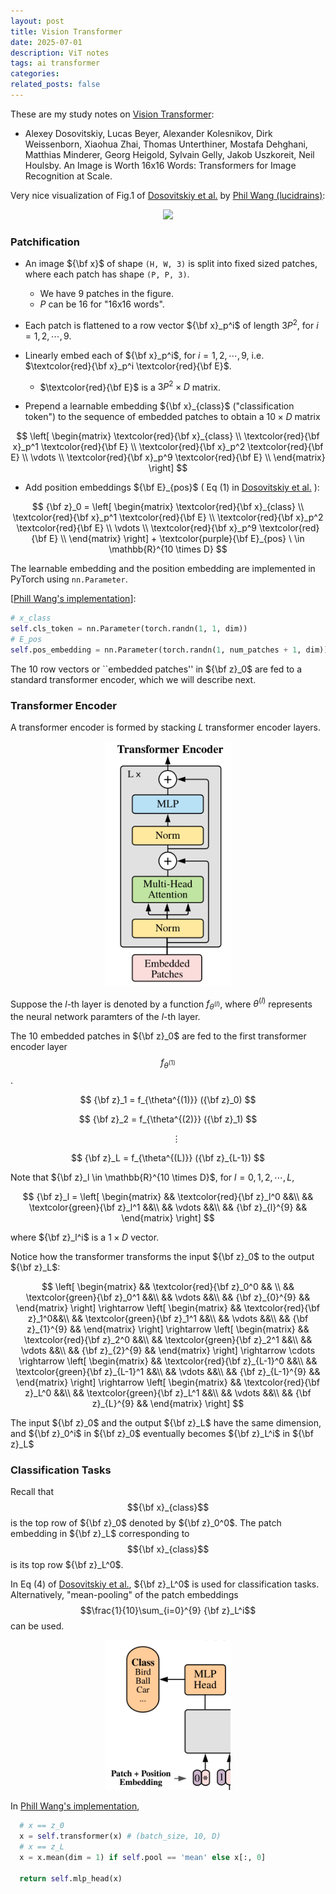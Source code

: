 ```yaml
---
layout: post
title: Vision Transformer
date: 2025-07-01
description: ViT notes
tags: ai transformer
categories: 
related_posts: false
---
```




 These are my study notes on [Vision Transformer](https://arxiv.org/abs/2010.11929):
* Alexey Dosovitskiy, Lucas Beyer, Alexander Kolesnikov, Dirk Weissenborn, Xiaohua Zhai, 
Thomas Unterthiner, Mostafa Dehghani, Matthias Minderer, Georg Heigold, Sylvain Gelly, 
Jakob Uszkoreit, Neil Houlsby. 
An Image is Worth 16x16 Words: Transformers for Image Recognition at Scale.
  


Very nice visualization of Fig.1 of [Dosovitskiy et al.](https://arxiv.org/abs/2010.11929) by [Phil Wang (lucidrains)](https://github.com/lucidrains/vit-pytorch/blob/main/images/vit.gif):

<center width="100%"><img src="/assets/img/vit/vit.gif" width="500px"></center>



### Patchification

* An image ${\bf x}$ of shape `(H, W, 3)` is split into fixed sized patches, where each patch has shape `(P, P, 3)`.  
  * We have 9 patches in the figure.
  * $P$ can be 16 for "16x16 words".

* Each patch is flattened to a row vector ${\bf x}_p^i$ of length $3P^2$, for $i=1,2, \cdots, 9$.
* Linearly embed each of ${\bf x}_p^i$, for $i=1,2, \cdots, 9$, i.e.
  $\textcolor{red}{\bf x}_p^i \textcolor{red}{\bf E}$.
  * $\textcolor{red}{\bf E}$ is a $3P^2 \times D$ matrix.
* Prepend a learnable embedding ${\bf x}_{class}$ ("classification token") to the sequence of embedded patches to obtain
a $10 \times D$ matrix

 $$
 \left[
\begin{matrix}
\textcolor{red}{\bf x}_{class} \\
\textcolor{red}{\bf x}_p^1  \textcolor{red}{\bf E} \\
\textcolor{red}{\bf x}_p^2  \textcolor{red}{\bf E} \\
\vdots \\
\textcolor{red}{\bf x}_p^9  \textcolor{red}{\bf E} \\
\end{matrix}
\right]
 $$   

* Add position embeddings ${\bf E}_{pos}$ ( Eq (1) in [Dosovitskiy et al.](https://arxiv.org/abs/2010.11929) ):

$$
{\bf z}_0 = 
 \left[
\begin{matrix}
\textcolor{red}{\bf x}_{class} \\
\textcolor{red}{\bf x}_p^1  \textcolor{red}{\bf E} \\
\textcolor{red}{\bf x}_p^2  \textcolor{red}{\bf E} \\
\vdots \\
\textcolor{red}{\bf x}_p^9  \textcolor{red}{\bf E} \\
\end{matrix}
\right]
+
\textcolor{purple}{\bf E}_{pos} \ \in \mathbb{R}^{10 \times D}
$$   


 The learnable embedding and the position embedding 
 are implemented in PyTorch using ``nn.Parameter``.

 [[Phill Wang's implementation](https://github.com/lucidrains/vit-pytorch/blob/main/vit_pytorch/vit.py)]:
 
 ```python
# x_class
self.cls_token = nn.Parameter(torch.randn(1, 1, dim))
# E_pos
self.pos_embedding = nn.Parameter(torch.randn(1, num_patches + 1, dim))
 ```

The 10 row vectors or ``embedded patches'' in ${\bf z}_0$ are fed to a standard transformer encoder, which we will describe next.



### Transformer Encoder
A transformer encoder is formed by stacking $L$ transformer encoder layers. 

<center width="100%"><img src="/assets/img/vit/transformer_encoder.png" width="200px"></center>




Suppose the $l$-th layer is denoted by a function $f_{\theta^{(l)}}$, where $\theta^{(l)}$ represents the neural network paramters of the $l$-th layer.

The 10 embedded patches in ${\bf z}_0$ are fed to 
the first transformer encoder layer 
$$f_{\theta^{(1)}}$$. 

$$ {\bf z}_1 = f_{\theta^{(1)}} ({\bf z}_0) $$

$$ {\bf z}_2 = f_{\theta^{(2)}} ({\bf z}_1) $$

$$ \ \ \ \ \ \ \ \vdots  $$

$$ {\bf z}_L = f_{\theta^{(L)}} ({\bf z}_{L-1}) $$


Note that ${\bf z}_l \in \mathbb{R}^{10 \times D}$, for $l=0, 1,2, \cdots, L$,

$$ 
{\bf z}_l = \left[ 
  \begin{matrix} 
  && \textcolor{red}{\bf z}_l^0 &&\\
  && \textcolor{green}{\bf z}_l^1 &&\\
  &&  \vdots &&\\
  && {\bf z}_{l}^{9} &&
  \end{matrix}
\right] 
$$

where 
${\bf z}_l^i$ is a $1 \times D$ vector.

Notice how the transformer transforms the input ${\bf z}_0$ to the output ${\bf z}_L$:

$$ 
\left[ 
  \begin{matrix} 
  && \textcolor{red}{\bf z}_0^0 && \\
  && \textcolor{green}{\bf z}_0^1 &&\\
  &&  \vdots &&\\
  && {\bf z}_{0}^{9} &&
  \end{matrix}
\right] 
\rightarrow
\left[ 
  \begin{matrix} 
  && \textcolor{red}{\bf z}_1^0&&\\
  && \textcolor{green}{\bf z}_1^1 &&\\
  &&  \vdots &&\\
  && {\bf z}_{1}^{9} &&
  \end{matrix}
\right] 
\rightarrow
\left[ 
  \begin{matrix} 
  && \textcolor{red}{\bf z}_2^0 &&\\
  && \textcolor{green}{\bf z}_2^1 &&\\
  &&  \vdots &&\\
  && {\bf z}_{2}^{9} &&
  \end{matrix}
\right] 
\rightarrow
\cdots
\rightarrow
\left[ 
  \begin{matrix} 
  && \textcolor{red}{\bf z}_{L-1}^0 &&\\
  && \textcolor{green}{\bf z}_{L-1}^1 &&\\
  &&  \vdots &&\\
  && {\bf z}_{L-1}^{9} &&
  \end{matrix}
\right] 
\rightarrow
\left[ 
  \begin{matrix} 
  && \textcolor{red}{\bf z}_L^0 &&\\
  && \textcolor{green}{\bf z}_L^1 &&\\
  &&  \vdots &&\\
  && {\bf z}_{L}^{9} &&
  \end{matrix}
\right] 
$$

The input ${\bf z}_0$ and the output ${\bf z}_L$ have the same dimension, 
and ${\bf z}_0^i$ in ${\bf z}_0$ eventually becomes ${\bf z}_L^i$ in ${\bf z}_L$


### Classification Tasks

Recall that $${\bf x}_{class}$$ is the top row of ${\bf z}_0$ denoted by ${\bf z}_0^0$. 
The patch embedding in ${\bf z}_L$ corresponding to 
$${\bf x}_{class}$$ is its top row ${\bf z}_L^0$.

In Eq (4) of [Dosovitskiy et al.](https://arxiv.org/abs/2010.11929), ${\bf z}_L^0$ is used for classification tasks. 
Alternatively, "mean-pooling" of the patch embeddings 
$$\frac{1}{10}\sum_{i=0}^{9} {\bf z}_L^i$$ 
can be used.

<center width="100%"><img src="/assets/img/vit/classification_on_cls.png" width="200px"></center>


In [Phill Wang's implementation](https://github.com/lucidrains/vit-pytorch/blob/main/vit_pytorch/vit.py),

```python
  # x == z_0
  x = self.transformer(x) # (batch_size, 10, D)
  # x == z_L
  x = x.mean(dim = 1) if self.pool == 'mean' else x[:, 0]

  return self.mlp_head(x)
```